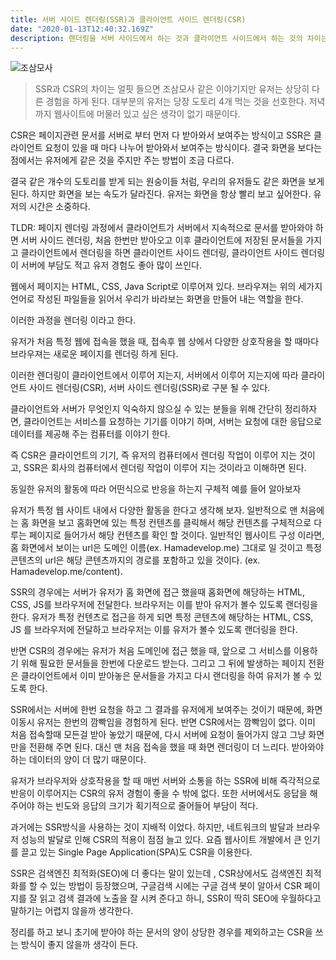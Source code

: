```yaml
---
title: 서버 사이드 렌더링(SSR)과 클라이언트 사이드 렌더링(CSR)
date: "2020-01-13T12:40:32.169Z"
description: 렌더링을 서버 사이드에서 하는 것과 클라이언트 사이드에서 하는 것의 차이는 무엇일까? 
---
```


![조삼모사](http://cfs3.tistory.com/upload_control/download.blog?fhandle=YmxvZzEwNzUzNkBmczMudGlzdG9yeS5jb206L2F0dGFjaC8wLzE0MDAwMDAwMDAwMi5ibXA%3D)

>SSR과 CSR의 차이는 얼핏 들으면 조삼모사 같은 이야기지만 유저는 상당히 다른 경험을 하게 된다. 대부분의 유저는 당장 도토리 4개 먹는 것을 선호한다. 저녁까지 웹사이트에 머물러 있고 싶은 생각이 없기 때문이다. 


CSR은 페이지관련 문서를 서버로 부터 먼저 다 받아와서 보여주는 방식이고 SSR은 클라이언트 요청이 있을 때 마다 나누어 받아와서 보여주는 방식이다. 결국 화면을 보다는 점에서는 유저에게 같은 것을 주지만 주는 방법이 조금 다르다.

결국 같은 개수의 도토리를 받게 되는 원숭이들 처럼, 우리의 유저들도 같은 화면을 보게 된다. 하지만 화면을 보는 속도가 달라진다. 유저는 화면을 항상 빨리 보고 싶어한다. 유저의 시간은 소중하다.  


TLDR: 
페이지 렌더링 과정에서 클라이언트가 서버에서 지속적으로 문서를 받아와야 하면 서버 사이드 렌더링, 
처음 한번만 받아오고 이후 클라이언트에 저장된 문서들을 가지고 클라이언트에서 렌더링을 하면 클라이언트 사이드 렌더링,
클라이언트 사이드 렌더링이 서버에 부담도 적고 유저 경험도 좋아 많이 쓰인다.


웹에서 페이지는 HTML, CSS, Java Script로 이루어져 있다.  브라우져는 위의 세가지 언어로 작성된 파일들을 읽어서 우리가 바라보는 화면을 만들어 내는 역할을 한다. 

이러한 과정을 렌더링 이라고 한다. 

유저가 처음 특정 웹에 접속을 했을 때, 접속후 웹 상에서 다양한 상호작용을 할 때마다 브라우져는 새로운 페이지를 렌더링 하게 된다. 

이러한 렌더링이 클라이언트에서 이루어 지는지, 서버에서 이루어 지는지에 따라 클라이언트 사이드 렌더링(CSR), 서버 사이드 렌더링(SSR)로 구분 될 수 있다. 

클라이언트와 서버가 무엇인지 익숙하지 않으실 수 있는 분들을 위해 간단히 정리하자면, 클라이언트는 서비스를 요청하는 기기를 이야기 하며, 서버는 요청에 대한 응답으로 데이터를 제공해 주는 컴퓨터를 이야기 한다. 

즉 CSR은 클라이언트의 기기, 즉 유저의 컴퓨터에서 렌더링 작업이 이루어 지는 것이고, SSR은 회사의 컴퓨터에서 렌더링 작업이 이루어 지는 것이라고 이해하면 된다. 

동일한 유저의 활동에 따라 어떤식으로 반응을 하는지 구체적 예를 들어 알아보자

유저가 특정 웹 사이트 내에서 다양한 활동을 한다고 생각해 보자. 일반적으로 맨 처음에는 홈 화면을 보고 홈화면에 있는 특정 컨텐츠를 클릭해서 해당 컨텐츠를 구체적으로 다루는 페이지로 들어가서 해당 컨텐츠를 확인 할 것이다. 
일반적인 웹사이트 구성 이라면, 홈 화면에서 보이는 url은 도메인 이름(ex. Hamadevelop.me) 그대로 일 것이고 특정 콘텐츠의 url은 해당 콘텐츠까지의 경로를 포함하고 있을 것이다. (ex. Hamadevelop.me/content).

SSR의 경우에는 서버가 유저가 홈 화면에 접근 했을때 홈화면에 해당하는 HTML, CSS, JS를 브라우저에 전달한다. 브라우저는 이를 받아 유저가 볼수 있도록 랜더링을 한다. 유저가 특정 컨텐츠로 접근을 하게 되면 특정 콘텐츠에 해당하는 HTML, CSS, JS 를 브라우저에 전달하고 브라우저는 이를 유저가 볼수 있도록 랜더링을 한다. 

반면 CSR의 경우에는 유저가 처음 도메인에 접근 했을 때, 앞으로 그 서비스를 이용하기 위해 필요한 문서들을 한번에 다운로드 받는다. 그리고 그 뒤에 발생하는 페이지 전환은 클라이언트에서 이미 받아놓은 문서들을 가지고 다시 랜더링을 하여 유저가 볼 수 있도록 한다. 

SSR에서는 서버에 한번 요청을 하고 그 결과를 유저에게 보여주는 것이기 때문에, 화면 이동시 유저는 한번의 깜빡임을 경험하게 된다. 반면 CSR에서는 깜빡임이 없다. 이미 처음 접속할때 모든걸 받아 놓았기 때문에, 다시 서버에 요청이 들어가지 않고 그냥 화면만을 전환해 주면 된다. 대신 맨 처음 접속을 했을 때 화면 렌더링이 더 느리다. 받아와야 하는 데이터의 양이 더 많기 때문이다. 

유저가 브라우저와 상호작용을 할 때 매번 서버와 소통을 하는 SSR에 비해 즉각적으로 반응이 이루어지는 CSR의 유저 경험이 좋을 수 밖에 없다. 또한 서버에서도 응답을 해주어야 하는 빈도와 응답의 크기가 획기적으로 줄어들어 부담이 적다. 

과거에는 SSR방식을 사용하는 것이 지배적 이었다. 하지만, 네트워크의 발달과 브라우저 성능의 발달로 인해 CSR의 적용이 점점 늘고 있다. 요즘 웹사이트 개발에서 큰 인기를 끌고 있는 Single Page Application(SPA)도 CSR을 이용한다. 

SSR은 검색엔진 최적화(SEO)에 더 좋다는 말이 있는데 , CSR상에서도 검색엔진 최적화를 할 수 있는 방법이 등장했으며, 구글검색 시에는 구글 검색 봇이 알아서 CSR 페이지를 잘 읽고 검색 결과에 노출을 잘 시켜 준다고 하니, SSR이 딱히 SEO에 우월하다고 말하기는 어렵지 않을까 생각한다. 

정리를 하고 보니 초기에 받아야 하는 문서의 양이 상당한 경우를 제외하고는 CSR을 쓰는 방식이 좋지 않을까 생각이 든다. 



